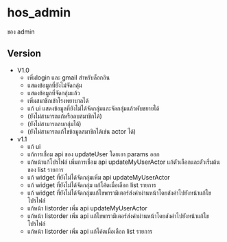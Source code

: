 # hos_admin

ของ admin

## Version

- V1.0
    - เพิ่มlogin และ gmail สำหรับล็อกอิน
    - แสดงข้อมูลที่ยังไม่จัดกลุ่ม
    - แสดงข้อมูลที่จัดกลุ่มแล้ว
    - เพิ่มสมาชิกเข้าโรงพยาบาลได้
    - แก้ ui แสดงข้อมูลที่ยังไม่ได้จัดกลุ่มและจัดกลุ่มแล้วพับขยายได้
    - (ยังไม่สามารถแก้หรือลบสมาชิกได้)
    - (ยังไม่สามารถลบกลุ่มได้)
    - (ยังไม่สามารถแก้ไขข้อมูลสมาชิกได้เช่น actor ได้)
- v1.1
    - แก้ ui
    - แก้การเชื่อม api ของ updateUser โดยเอา params ออก
    - แก้หน้าแก้โปรไฟล์ เพิ่มการเชื่อม api updateMyUserActor แก้ตัวเลือกและตัวเริ่มต้นของ list รายการ
    - แก้ widget ที่ยังไม่ได้จัดกลุ่มเพิ่ม api updateMyUserActor 
    - แก้ widget ที่ยังไม่ได้จัดกลุ่ม แก้โค้ตเมื่อเลือก list รายการ
    - แก้ widget ที่ยังไม่ได้จัดกลุ่มแก้ไขพารามิเตอร์ส่งค่าผ่านหน้าโดยส่งค่าไปยังหน้าแก้ไขโปรไฟล์
    - แก้หน้า listorder เพิ่ม api updateMyUserActor 
    - แก้หน้า listorder เพิ่ม api แก้ไขพารามิเตอร์ส่งค่าผ่านหน้าโดยส่งค่าไปยังหน้าแก้ไขโปรไฟล์
    - แก้หน้า listorder เพิ่ม api แก้โค้ตเมื่อเลือก list รายการ



